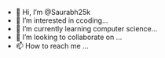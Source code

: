 - 👋 Hi, I’m @Saurabh25k
- 👀 I’m interested in  ccoding...
- 🌱 I’m currently learning computer science...
- 💞️ I’m looking to collaborate on ...
- 📫 How to reach me ...

<!---
Saurabh25k/Saurabh25k is a ✨ special ✨ repository because its `README.md` (this file) appears on your GitHub profile.
You can click the Preview link to take a look at your changes.
--->
